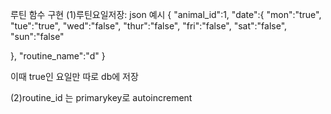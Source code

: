 루틴 함수 구현
(1)루틴요일저장:
json 예시
{
   "animal_id":1,
   "date":{
      "mon":"true",
      "tue":"true",
      "wed":"false",
      "thur":"false",
      "fri":"false",
      "sat":"false",
      "sun":"false"
     
      
   },
   "routine_name":"d"
}

이때 true인 요일만 따로 db에 저장

(2)routine_id 는 primarykey로 autoincrement
